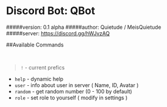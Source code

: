 # Discord Bot: QBot
#####version: 0.1 alpha
#####author: Quietude / MeisQuietude
#####server: https://discord.gg/hWJvzAQ

##Available Commands

<br>

> `!` - current prefics
* `help`  - dynamic help
* `user`  - info about user in server ( Name, ID, Avatar )
* `random` - get random number (0 - 100 by default)
* `role` - set role to yourself ( modify in settings )

